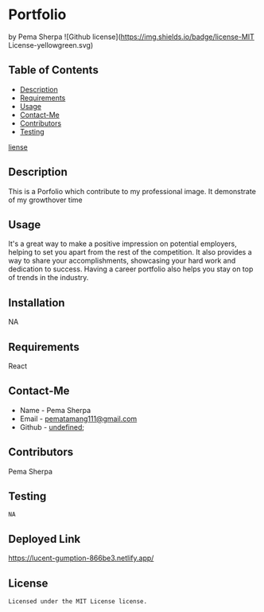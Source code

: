 # Portfolio
  by Pema Sherpa
  ![Github license](https://img.shields.io/badge/license-MIT License-yellowgreen.svg)
  ## Table of Contents
  * [Description](#description)
  * [Requirements](#requirements)
  * [Usage](#usage)
  * [Contact-Me](#contact-me)
  * [Contributors](#contributors)
  * [Testing](#testing)
  
 [liense](#license)

  ## Description
  This is a Porfolio which contribute to my professional image. It demonstrate of my growthover time
  ## Usage
  It's a great way to make a positive impression on potential employers, helping to set you apart from the rest of the competition. It also provides a way to share your accomplishments, showcasing your hard work and dedication to success. Having a career portfolio also helps you stay on top of trends in the industry.
  ## Installation
  NA
  ## Requirements
  React
  ## Contact-Me
  * Name - Pema Sherpa
  * Email - pematamang111@gmail.com
  * Github - [undefined](https://github.com/undefined);
  ## Contributors
  Pema Sherpa
  ## Testing
  ```
  NA
  ```
  ## Deployed Link 
  https://lucent-gumption-866be3.netlify.app/

  ## License
    Licensed under the MIT License license.
